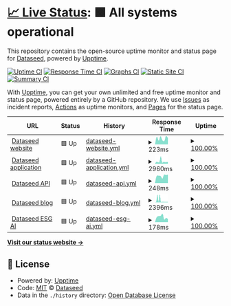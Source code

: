 # [📈 Live Status](https://Dataseed-inc.github.io/status-page): <!--live status--> **🟩 All systems operational**

This repository contains the open-source uptime monitor and status page for [Dataseed](https://dataseed.jp/), powered by [Upptime](https://github.com/upptime/upptime).

[![Uptime CI](https://github.com/Dataseed-inc/status-page/workflows/Uptime%20CI/badge.svg)](https://github.com/Dataseed-inc/status-page/actions?query=workflow%3A%22Uptime+CI%22)
[![Response Time CI](https://github.com/Dataseed-inc/status-page/workflows/Response%20Time%20CI/badge.svg)](https://github.com/Dataseed-inc/status-page/actions?query=workflow%3A%22Response+Time+CI%22)
[![Graphs CI](https://github.com/Dataseed-inc/status-page/workflows/Graphs%20CI/badge.svg)](https://github.com/Dataseed-inc/status-page/actions?query=workflow%3A%22Graphs+CI%22)
[![Static Site CI](https://github.com/Dataseed-inc/status-page/workflows/Static%20Site%20CI/badge.svg)](https://github.com/Dataseed-inc/status-page/actions?query=workflow%3A%22Static+Site+CI%22)
[![Summary CI](https://github.com/Dataseed-inc/status-page/workflows/Summary%20CI/badge.svg)](https://github.com/Dataseed-inc/status-page/actions?query=workflow%3A%22Summary+CI%22)

With [Upptime](https://upptime.js.org), you can get your own unlimited and free uptime monitor and status page, powered entirely by a GitHub repository. We use [Issues](https://github.com/Dataseed-inc/status-page/issues) as incident reports, [Actions](https://github.com/Dataseed-inc/status-page/actions) as uptime monitors, and [Pages](https://Dataseed-inc.github.io/status-page) for the status page.

<!--start: status pages-->
<!-- This summary is generated by Upptime (https://github.com/upptime/upptime) -->
<!-- Do not edit this manually, your changes will be overwritten -->
<!-- prettier-ignore -->
| URL | Status | History | Response Time | Uptime |
| --- | ------ | ------- | ------------- | ------ |
| <img alt="" src="https://test.dataseed.jp/favicon.ico" height="13"> [Dataseed website](https://www.dataseed.jp) | 🟩 Up | [dataseed-website.yml](https://github.com/Dataseed-Inc/status-page/commits/HEAD/history/dataseed-website.yml) | <details><summary><img alt="Response time graph" src="./graphs/dataseed-website/response-time-week.png" height="20"> 223ms</summary><br><a href="https://status.dataseed.jp/history/dataseed-website"><img alt="Response time 306" src="https://img.shields.io/endpoint?url=https%3A%2F%2Fraw.githubusercontent.com%2FDataseed-Inc%2Fstatus-page%2FHEAD%2Fapi%2Fdataseed-website%2Fresponse-time.json"></a><br><a href="https://status.dataseed.jp/history/dataseed-website"><img alt="24-hour response time 204" src="https://img.shields.io/endpoint?url=https%3A%2F%2Fraw.githubusercontent.com%2FDataseed-Inc%2Fstatus-page%2FHEAD%2Fapi%2Fdataseed-website%2Fresponse-time-day.json"></a><br><a href="https://status.dataseed.jp/history/dataseed-website"><img alt="7-day response time 223" src="https://img.shields.io/endpoint?url=https%3A%2F%2Fraw.githubusercontent.com%2FDataseed-Inc%2Fstatus-page%2FHEAD%2Fapi%2Fdataseed-website%2Fresponse-time-week.json"></a><br><a href="https://status.dataseed.jp/history/dataseed-website"><img alt="30-day response time 395" src="https://img.shields.io/endpoint?url=https%3A%2F%2Fraw.githubusercontent.com%2FDataseed-Inc%2Fstatus-page%2FHEAD%2Fapi%2Fdataseed-website%2Fresponse-time-month.json"></a><br><a href="https://status.dataseed.jp/history/dataseed-website"><img alt="1-year response time 306" src="https://img.shields.io/endpoint?url=https%3A%2F%2Fraw.githubusercontent.com%2FDataseed-Inc%2Fstatus-page%2FHEAD%2Fapi%2Fdataseed-website%2Fresponse-time-year.json"></a></details> | <details><summary><a href="https://status.dataseed.jp/history/dataseed-website">100.00%</a></summary><a href="https://status.dataseed.jp/history/dataseed-website"><img alt="All-time uptime 100.00%" src="https://img.shields.io/endpoint?url=https%3A%2F%2Fraw.githubusercontent.com%2FDataseed-Inc%2Fstatus-page%2FHEAD%2Fapi%2Fdataseed-website%2Fuptime.json"></a><br><a href="https://status.dataseed.jp/history/dataseed-website"><img alt="24-hour uptime 100.00%" src="https://img.shields.io/endpoint?url=https%3A%2F%2Fraw.githubusercontent.com%2FDataseed-Inc%2Fstatus-page%2FHEAD%2Fapi%2Fdataseed-website%2Fuptime-day.json"></a><br><a href="https://status.dataseed.jp/history/dataseed-website"><img alt="7-day uptime 100.00%" src="https://img.shields.io/endpoint?url=https%3A%2F%2Fraw.githubusercontent.com%2FDataseed-Inc%2Fstatus-page%2FHEAD%2Fapi%2Fdataseed-website%2Fuptime-week.json"></a><br><a href="https://status.dataseed.jp/history/dataseed-website"><img alt="30-day uptime 100.00%" src="https://img.shields.io/endpoint?url=https%3A%2F%2Fraw.githubusercontent.com%2FDataseed-Inc%2Fstatus-page%2FHEAD%2Fapi%2Fdataseed-website%2Fuptime-month.json"></a><br><a href="https://status.dataseed.jp/history/dataseed-website"><img alt="1-year uptime 100.00%" src="https://img.shields.io/endpoint?url=https%3A%2F%2Fraw.githubusercontent.com%2FDataseed-Inc%2Fstatus-page%2FHEAD%2Fapi%2Fdataseed-website%2Fuptime-year.json"></a></details>
| <img alt="" src="https://test.dataseed.jp/favicon.ico" height="13"> [Dataseed application](https://test.dataseed.jp) | 🟩 Up | [dataseed-application.yml](https://github.com/Dataseed-Inc/status-page/commits/HEAD/history/dataseed-application.yml) | <details><summary><img alt="Response time graph" src="./graphs/dataseed-application/response-time-week.png" height="20"> 2960ms</summary><br><a href="https://status.dataseed.jp/history/dataseed-application"><img alt="Response time 2881" src="https://img.shields.io/endpoint?url=https%3A%2F%2Fraw.githubusercontent.com%2FDataseed-Inc%2Fstatus-page%2FHEAD%2Fapi%2Fdataseed-application%2Fresponse-time.json"></a><br><a href="https://status.dataseed.jp/history/dataseed-application"><img alt="24-hour response time 2005" src="https://img.shields.io/endpoint?url=https%3A%2F%2Fraw.githubusercontent.com%2FDataseed-Inc%2Fstatus-page%2FHEAD%2Fapi%2Fdataseed-application%2Fresponse-time-day.json"></a><br><a href="https://status.dataseed.jp/history/dataseed-application"><img alt="7-day response time 2960" src="https://img.shields.io/endpoint?url=https%3A%2F%2Fraw.githubusercontent.com%2FDataseed-Inc%2Fstatus-page%2FHEAD%2Fapi%2Fdataseed-application%2Fresponse-time-week.json"></a><br><a href="https://status.dataseed.jp/history/dataseed-application"><img alt="30-day response time 3176" src="https://img.shields.io/endpoint?url=https%3A%2F%2Fraw.githubusercontent.com%2FDataseed-Inc%2Fstatus-page%2FHEAD%2Fapi%2Fdataseed-application%2Fresponse-time-month.json"></a><br><a href="https://status.dataseed.jp/history/dataseed-application"><img alt="1-year response time 2881" src="https://img.shields.io/endpoint?url=https%3A%2F%2Fraw.githubusercontent.com%2FDataseed-Inc%2Fstatus-page%2FHEAD%2Fapi%2Fdataseed-application%2Fresponse-time-year.json"></a></details> | <details><summary><a href="https://status.dataseed.jp/history/dataseed-application">100.00%</a></summary><a href="https://status.dataseed.jp/history/dataseed-application"><img alt="All-time uptime 99.99%" src="https://img.shields.io/endpoint?url=https%3A%2F%2Fraw.githubusercontent.com%2FDataseed-Inc%2Fstatus-page%2FHEAD%2Fapi%2Fdataseed-application%2Fuptime.json"></a><br><a href="https://status.dataseed.jp/history/dataseed-application"><img alt="24-hour uptime 100.00%" src="https://img.shields.io/endpoint?url=https%3A%2F%2Fraw.githubusercontent.com%2FDataseed-Inc%2Fstatus-page%2FHEAD%2Fapi%2Fdataseed-application%2Fuptime-day.json"></a><br><a href="https://status.dataseed.jp/history/dataseed-application"><img alt="7-day uptime 100.00%" src="https://img.shields.io/endpoint?url=https%3A%2F%2Fraw.githubusercontent.com%2FDataseed-Inc%2Fstatus-page%2FHEAD%2Fapi%2Fdataseed-application%2Fuptime-week.json"></a><br><a href="https://status.dataseed.jp/history/dataseed-application"><img alt="30-day uptime 100.00%" src="https://img.shields.io/endpoint?url=https%3A%2F%2Fraw.githubusercontent.com%2FDataseed-Inc%2Fstatus-page%2FHEAD%2Fapi%2Fdataseed-application%2Fuptime-month.json"></a><br><a href="https://status.dataseed.jp/history/dataseed-application"><img alt="1-year uptime 99.99%" src="https://img.shields.io/endpoint?url=https%3A%2F%2Fraw.githubusercontent.com%2FDataseed-Inc%2Fstatus-page%2FHEAD%2Fapi%2Fdataseed-application%2Fuptime-year.json"></a></details>
| <img alt="" src="https://test.dataseed.jp/favicon.ico" height="13"> [Dataseed API](https://api.dataseed.jp/docs) | 🟩 Up | [dataseed-api.yml](https://github.com/Dataseed-Inc/status-page/commits/HEAD/history/dataseed-api.yml) | <details><summary><img alt="Response time graph" src="./graphs/dataseed-api/response-time-week.png" height="20"> 248ms</summary><br><a href="https://status.dataseed.jp/history/dataseed-api"><img alt="Response time 287" src="https://img.shields.io/endpoint?url=https%3A%2F%2Fraw.githubusercontent.com%2FDataseed-Inc%2Fstatus-page%2FHEAD%2Fapi%2Fdataseed-api%2Fresponse-time.json"></a><br><a href="https://status.dataseed.jp/history/dataseed-api"><img alt="24-hour response time 216" src="https://img.shields.io/endpoint?url=https%3A%2F%2Fraw.githubusercontent.com%2FDataseed-Inc%2Fstatus-page%2FHEAD%2Fapi%2Fdataseed-api%2Fresponse-time-day.json"></a><br><a href="https://status.dataseed.jp/history/dataseed-api"><img alt="7-day response time 248" src="https://img.shields.io/endpoint?url=https%3A%2F%2Fraw.githubusercontent.com%2FDataseed-Inc%2Fstatus-page%2FHEAD%2Fapi%2Fdataseed-api%2Fresponse-time-week.json"></a><br><a href="https://status.dataseed.jp/history/dataseed-api"><img alt="30-day response time 269" src="https://img.shields.io/endpoint?url=https%3A%2F%2Fraw.githubusercontent.com%2FDataseed-Inc%2Fstatus-page%2FHEAD%2Fapi%2Fdataseed-api%2Fresponse-time-month.json"></a><br><a href="https://status.dataseed.jp/history/dataseed-api"><img alt="1-year response time 287" src="https://img.shields.io/endpoint?url=https%3A%2F%2Fraw.githubusercontent.com%2FDataseed-Inc%2Fstatus-page%2FHEAD%2Fapi%2Fdataseed-api%2Fresponse-time-year.json"></a></details> | <details><summary><a href="https://status.dataseed.jp/history/dataseed-api">100.00%</a></summary><a href="https://status.dataseed.jp/history/dataseed-api"><img alt="All-time uptime 100.00%" src="https://img.shields.io/endpoint?url=https%3A%2F%2Fraw.githubusercontent.com%2FDataseed-Inc%2Fstatus-page%2FHEAD%2Fapi%2Fdataseed-api%2Fuptime.json"></a><br><a href="https://status.dataseed.jp/history/dataseed-api"><img alt="24-hour uptime 100.00%" src="https://img.shields.io/endpoint?url=https%3A%2F%2Fraw.githubusercontent.com%2FDataseed-Inc%2Fstatus-page%2FHEAD%2Fapi%2Fdataseed-api%2Fuptime-day.json"></a><br><a href="https://status.dataseed.jp/history/dataseed-api"><img alt="7-day uptime 100.00%" src="https://img.shields.io/endpoint?url=https%3A%2F%2Fraw.githubusercontent.com%2FDataseed-Inc%2Fstatus-page%2FHEAD%2Fapi%2Fdataseed-api%2Fuptime-week.json"></a><br><a href="https://status.dataseed.jp/history/dataseed-api"><img alt="30-day uptime 100.00%" src="https://img.shields.io/endpoint?url=https%3A%2F%2Fraw.githubusercontent.com%2FDataseed-Inc%2Fstatus-page%2FHEAD%2Fapi%2Fdataseed-api%2Fuptime-month.json"></a><br><a href="https://status.dataseed.jp/history/dataseed-api"><img alt="1-year uptime 100.00%" src="https://img.shields.io/endpoint?url=https%3A%2F%2Fraw.githubusercontent.com%2FDataseed-Inc%2Fstatus-page%2FHEAD%2Fapi%2Fdataseed-api%2Fuptime-year.json"></a></details>
| <img alt="" src="https://test.dataseed.jp/favicon.ico" height="13"> [Dataseed blog](https://web-admin.dataseed.jp/api/articles) | 🟩 Up | [dataseed-blog.yml](https://github.com/Dataseed-Inc/status-page/commits/HEAD/history/dataseed-blog.yml) | <details><summary><img alt="Response time graph" src="./graphs/dataseed-blog/response-time-week.png" height="20"> 2396ms</summary><br><a href="https://status.dataseed.jp/history/dataseed-blog"><img alt="Response time 1054" src="https://img.shields.io/endpoint?url=https%3A%2F%2Fraw.githubusercontent.com%2FDataseed-Inc%2Fstatus-page%2FHEAD%2Fapi%2Fdataseed-blog%2Fresponse-time.json"></a><br><a href="https://status.dataseed.jp/history/dataseed-blog"><img alt="24-hour response time 608" src="https://img.shields.io/endpoint?url=https%3A%2F%2Fraw.githubusercontent.com%2FDataseed-Inc%2Fstatus-page%2FHEAD%2Fapi%2Fdataseed-blog%2Fresponse-time-day.json"></a><br><a href="https://status.dataseed.jp/history/dataseed-blog"><img alt="7-day response time 2396" src="https://img.shields.io/endpoint?url=https%3A%2F%2Fraw.githubusercontent.com%2FDataseed-Inc%2Fstatus-page%2FHEAD%2Fapi%2Fdataseed-blog%2Fresponse-time-week.json"></a><br><a href="https://status.dataseed.jp/history/dataseed-blog"><img alt="30-day response time 1122" src="https://img.shields.io/endpoint?url=https%3A%2F%2Fraw.githubusercontent.com%2FDataseed-Inc%2Fstatus-page%2FHEAD%2Fapi%2Fdataseed-blog%2Fresponse-time-month.json"></a><br><a href="https://status.dataseed.jp/history/dataseed-blog"><img alt="1-year response time 1054" src="https://img.shields.io/endpoint?url=https%3A%2F%2Fraw.githubusercontent.com%2FDataseed-Inc%2Fstatus-page%2FHEAD%2Fapi%2Fdataseed-blog%2Fresponse-time-year.json"></a></details> | <details><summary><a href="https://status.dataseed.jp/history/dataseed-blog">100.00%</a></summary><a href="https://status.dataseed.jp/history/dataseed-blog"><img alt="All-time uptime 100.00%" src="https://img.shields.io/endpoint?url=https%3A%2F%2Fraw.githubusercontent.com%2FDataseed-Inc%2Fstatus-page%2FHEAD%2Fapi%2Fdataseed-blog%2Fuptime.json"></a><br><a href="https://status.dataseed.jp/history/dataseed-blog"><img alt="24-hour uptime 100.00%" src="https://img.shields.io/endpoint?url=https%3A%2F%2Fraw.githubusercontent.com%2FDataseed-Inc%2Fstatus-page%2FHEAD%2Fapi%2Fdataseed-blog%2Fuptime-day.json"></a><br><a href="https://status.dataseed.jp/history/dataseed-blog"><img alt="7-day uptime 100.00%" src="https://img.shields.io/endpoint?url=https%3A%2F%2Fraw.githubusercontent.com%2FDataseed-Inc%2Fstatus-page%2FHEAD%2Fapi%2Fdataseed-blog%2Fuptime-week.json"></a><br><a href="https://status.dataseed.jp/history/dataseed-blog"><img alt="30-day uptime 100.00%" src="https://img.shields.io/endpoint?url=https%3A%2F%2Fraw.githubusercontent.com%2FDataseed-Inc%2Fstatus-page%2FHEAD%2Fapi%2Fdataseed-blog%2Fuptime-month.json"></a><br><a href="https://status.dataseed.jp/history/dataseed-blog"><img alt="1-year uptime 100.00%" src="https://img.shields.io/endpoint?url=https%3A%2F%2Fraw.githubusercontent.com%2FDataseed-Inc%2Fstatus-page%2FHEAD%2Fapi%2Fdataseed-blog%2Fuptime-year.json"></a></details>
| <img alt="" src="https://chat.dataseed.jp/favicon.ico" height="13"> [Dataseed ESG AI](https://chat.dataseed.jp) | 🟩 Up | [dataseed-esg-ai.yml](https://github.com/Dataseed-Inc/status-page/commits/HEAD/history/dataseed-esg-ai.yml) | <details><summary><img alt="Response time graph" src="./graphs/dataseed-esg-ai/response-time-week.png" height="20"> 178ms</summary><br><a href="https://status.dataseed.jp/history/dataseed-esg-ai"><img alt="Response time 189" src="https://img.shields.io/endpoint?url=https%3A%2F%2Fraw.githubusercontent.com%2FDataseed-Inc%2Fstatus-page%2FHEAD%2Fapi%2Fdataseed-esg-ai%2Fresponse-time.json"></a><br><a href="https://status.dataseed.jp/history/dataseed-esg-ai"><img alt="24-hour response time 185" src="https://img.shields.io/endpoint?url=https%3A%2F%2Fraw.githubusercontent.com%2FDataseed-Inc%2Fstatus-page%2FHEAD%2Fapi%2Fdataseed-esg-ai%2Fresponse-time-day.json"></a><br><a href="https://status.dataseed.jp/history/dataseed-esg-ai"><img alt="7-day response time 178" src="https://img.shields.io/endpoint?url=https%3A%2F%2Fraw.githubusercontent.com%2FDataseed-Inc%2Fstatus-page%2FHEAD%2Fapi%2Fdataseed-esg-ai%2Fresponse-time-week.json"></a><br><a href="https://status.dataseed.jp/history/dataseed-esg-ai"><img alt="30-day response time 180" src="https://img.shields.io/endpoint?url=https%3A%2F%2Fraw.githubusercontent.com%2FDataseed-Inc%2Fstatus-page%2FHEAD%2Fapi%2Fdataseed-esg-ai%2Fresponse-time-month.json"></a><br><a href="https://status.dataseed.jp/history/dataseed-esg-ai"><img alt="1-year response time 189" src="https://img.shields.io/endpoint?url=https%3A%2F%2Fraw.githubusercontent.com%2FDataseed-Inc%2Fstatus-page%2FHEAD%2Fapi%2Fdataseed-esg-ai%2Fresponse-time-year.json"></a></details> | <details><summary><a href="https://status.dataseed.jp/history/dataseed-esg-ai">100.00%</a></summary><a href="https://status.dataseed.jp/history/dataseed-esg-ai"><img alt="All-time uptime 100.00%" src="https://img.shields.io/endpoint?url=https%3A%2F%2Fraw.githubusercontent.com%2FDataseed-Inc%2Fstatus-page%2FHEAD%2Fapi%2Fdataseed-esg-ai%2Fuptime.json"></a><br><a href="https://status.dataseed.jp/history/dataseed-esg-ai"><img alt="24-hour uptime 100.00%" src="https://img.shields.io/endpoint?url=https%3A%2F%2Fraw.githubusercontent.com%2FDataseed-Inc%2Fstatus-page%2FHEAD%2Fapi%2Fdataseed-esg-ai%2Fuptime-day.json"></a><br><a href="https://status.dataseed.jp/history/dataseed-esg-ai"><img alt="7-day uptime 100.00%" src="https://img.shields.io/endpoint?url=https%3A%2F%2Fraw.githubusercontent.com%2FDataseed-Inc%2Fstatus-page%2FHEAD%2Fapi%2Fdataseed-esg-ai%2Fuptime-week.json"></a><br><a href="https://status.dataseed.jp/history/dataseed-esg-ai"><img alt="30-day uptime 100.00%" src="https://img.shields.io/endpoint?url=https%3A%2F%2Fraw.githubusercontent.com%2FDataseed-Inc%2Fstatus-page%2FHEAD%2Fapi%2Fdataseed-esg-ai%2Fuptime-month.json"></a><br><a href="https://status.dataseed.jp/history/dataseed-esg-ai"><img alt="1-year uptime 100.00%" src="https://img.shields.io/endpoint?url=https%3A%2F%2Fraw.githubusercontent.com%2FDataseed-Inc%2Fstatus-page%2FHEAD%2Fapi%2Fdataseed-esg-ai%2Fuptime-year.json"></a></details>

<!--end: status pages-->

[**Visit our status website →**](https://Dataseed-inc.github.io/status-page)

## 📄 License

- Powered by: [Upptime](https://github.com/upptime/upptime)
- Code: [MIT](./LICENSE) © [Dataseed](https://dataseed.jp/)
- Data in the `./history` directory: [Open Database License](https://opendatacommons.org/licenses/odbl/1-0/)
